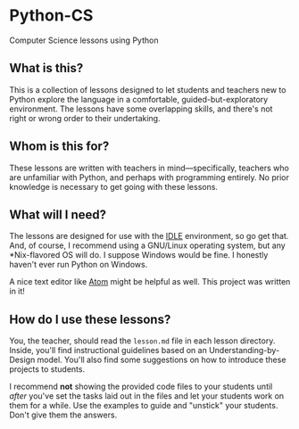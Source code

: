 # Python-CS
Computer Science lessons using Python

## What is this?
This is a collection of lessons designed to let students and teachers new to
Python explore the language in a comfortable, guided-but-exploratory
environment. The lessons have some overlapping skills, and there's not right or
wrong order to their undertaking.

## Whom is this for?
These lessons are written with teachers in mind—specifically, teachers who are
unfamiliar with Python, and perhaps with programming entirely. No prior
knowledge is necessary to get going with these lessons.

## What will I need?
The lessons are designed for use with the [IDLE](http://python.org)
environment, so go get that. And, of course, I recommend using a GNU/Linux
operating system, but any \*Nix-flavored OS will do. I suppose Windows would be
fine. I honestly haven't ever run Python on Windows.

A nice text editor like [Atom](http://atom.io) might be helpful as well. This
project was written in it!

## How do I use these lessons?
You, the teacher, should read the `lesson.md` file in each lesson directory.
Inside, you'll find instructional guidelines based on an Understanding-by-Design
model. You'll also find some suggestions on how to introduce these projects to
students.

I recommend **not** showing the provided code files to your students until
*after* you've set the tasks laid out in the files and let your students work
on them for a while. Use the examples to guide and "unstick" your students.
Don't give them the answers.
